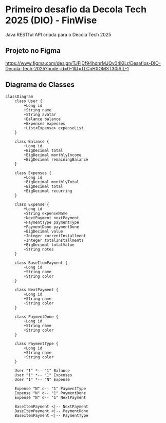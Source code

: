# Primeiro desafio da Decola Tech 2025 (DIO) - FinWise
Java RESTful API criada para o Decola Tech 2025

## Projeto no Figma

https://www.figma.com/design/TJFjDf94hdnrMJQy04KILr/Desafios-DIO-Decola-Tech-2025?node-id=0-1&t=TLCnHXOM3T30iAIL-1

## Diagrama de Classes

```mermaid
classDiagram
    class User {
        +Long id
        +String name
        +String avatar
        +Balance balance
        +Expenses expenses
        +List<Expense> expenseList
    }

    class Balance {
        +Long id
        +BigDecimal total
        +BigDecimal monthlyIncome
        +BigDecimal remainingBalance
    }

    class Expenses {
        +Long id
        +BigDecimal monthlyTotal
        +BigDecimal total
        +BigDecimal recurring
    }

    class Expense {
        +Long id
        +String expenseName
        +NextPayment nextPayment
        +PaymentType paymentType
        +PaymentDone paymentDone
        +BigDecimal value
        +Integer currentInstallment
        +Integer totalInstallments
        +BigDecimal totalValue
        +String notes
    }

    class BaseItemPayment {
        +Long id
        +String name
        +String color
    }

    class NextPayment {
        +Long id
        +String name
        +String color
    }

    class PaymentDone {
        +Long id
        +String name
        +String color
    }

    class PaymentType {
        +Long id
        +String name
        +String color
    }

    User "1" *-- "1" Balance
    User "1" *-- "1" Expenses
    User "1" *-- "N" Expense

    Expense "N" o-- "1" PaymentType
    Expense "N" o-- "1" PaymentDone
    Expense "N" o-- "1" NextPayment

    BaseItemPayment <|-- NextPayment
    BaseItemPayment <|-- PaymentDone
    BaseItemPayment <|-- PaymentType
```
